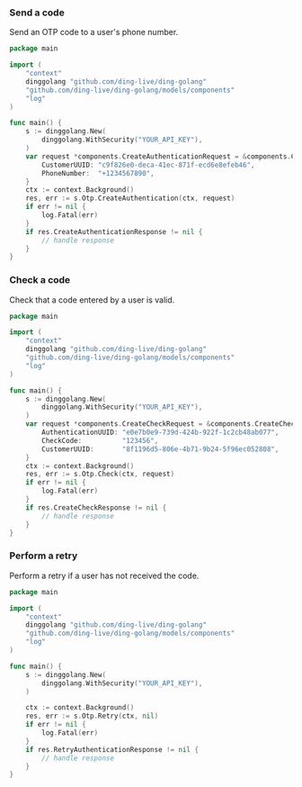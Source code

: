 <!-- Start SDK Example Usage [usage] -->
### Send a code

Send an OTP code to a user's phone number.


```go
package main

import (
	"context"
	dinggolang "github.com/ding-live/ding-golang"
	"github.com/ding-live/ding-golang/models/components"
	"log"
)

func main() {
	s := dinggolang.New(
		dinggolang.WithSecurity("YOUR_API_KEY"),
	)
	var request *components.CreateAuthenticationRequest = &components.CreateAuthenticationRequest{
		CustomerUUID: "c9f826e0-deca-41ec-871f-ecd6e8efeb46",
		PhoneNumber:  "+1234567890",
	}
	ctx := context.Background()
	res, err := s.Otp.CreateAuthentication(ctx, request)
	if err != nil {
		log.Fatal(err)
	}
	if res.CreateAuthenticationResponse != nil {
		// handle response
	}
}

```

### Check a code

Check that a code entered by a user is valid.


```go
package main

import (
	"context"
	dinggolang "github.com/ding-live/ding-golang"
	"github.com/ding-live/ding-golang/models/components"
	"log"
)

func main() {
	s := dinggolang.New(
		dinggolang.WithSecurity("YOUR_API_KEY"),
	)
	var request *components.CreateCheckRequest = &components.CreateCheckRequest{
		AuthenticationUUID: "e0e7b0e9-739d-424b-922f-1c2cb48ab077",
		CheckCode:          "123456",
		CustomerUUID:       "8f1196d5-806e-4b71-9b24-5f96ec052808",
	}
	ctx := context.Background()
	res, err := s.Otp.Check(ctx, request)
	if err != nil {
		log.Fatal(err)
	}
	if res.CreateCheckResponse != nil {
		// handle response
	}
}

```

### Perform a retry

Perform a retry if a user has not received the code.


```go
package main

import (
	"context"
	dinggolang "github.com/ding-live/ding-golang"
	"github.com/ding-live/ding-golang/models/components"
	"log"
)

func main() {
	s := dinggolang.New(
		dinggolang.WithSecurity("YOUR_API_KEY"),
	)

	ctx := context.Background()
	res, err := s.Otp.Retry(ctx, nil)
	if err != nil {
		log.Fatal(err)
	}
	if res.RetryAuthenticationResponse != nil {
		// handle response
	}
}

```
<!-- End SDK Example Usage [usage] -->